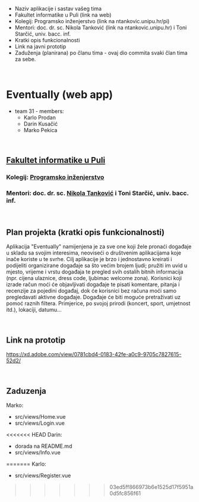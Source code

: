 - Naziv aplikacije i sastav vašeg tima
- Fakultet informatike u Puli (link na web)
- Kolegij: Programsko inženjerstvo (link na ntankovic.unipu.hr/pi)
- Mentori: doc. dr. sc. Nikola Tanković (link na ntankovic.unipu.hr) i Toni Starčić, univ. bacc. inf.
- Kratki opis funkcionalnosti
- Link na javni prototip
- Zaduženja (planirana) po članu tima - ovaj dio commita svaki član tima za sebe.

<br>

# Eventually (web app)
- team 31 - members:
   - Karlo Prodan
   - Darin Kusačić
   - Marko Pekica

<br>

## [Fakultet informatike u Puli](https://fipu.unipu.hr/fipu) 

### Kolegij: [Programsko inženjerstvo](ntankovic.unipu.hr/pi)

### Mentori: doc. dr. sc. [Nikola Tanković](ntankovic.unipu.hr) i Toni Starčić, univ. bacc. inf.

<br>

## Plan projekta (kratki opis funkcionalnosti)

Aplikacija "Eventually" namijenjena je za sve one koji žele pronaći događaje u skladu sa svojim interesima, neoviseći o društvenim aplikacijama koje inače koriste u te svrhe.
Cilj aplikacije je brzo i jednostavno kreirati i podijeliti organizirane događaje sa što većim brojem ljudi; pružiti im uvid u mjesto, vrijeme i vrstu događaja te pregled svih ostalih bitnih informacija (npr. cijena ulaznice, dress code, ljubimac welcome zona).
Korisnici koji izrade račun moći će objavljivati događaje te pisati komentare, pitanja i recenzije za pojedini događaj, dok će korisnici bez računa moći samo pregledavati aktivne događaje.
Događaje će biti moguće pretraživati uz pomoć raznih filtera. Primjerice, po svojoj prirodi (koncert, sport, umjetnost itd.), lokaciji, datumu...

<br>

## Link na prototip

https://xd.adobe.com/view/0781cbd4-0183-42fe-a0c9-9705c7827615-52d2/

<br>

## Zaduzenja

Marko:
- src/views/Home.vue
- src/views/Login.vue

<<<<<<< HEAD
Darin: 
- dorada na README.md
- src/views/Info.vue 
 
=======
Karlo:
- src/views/Register.vue
>>>>>>> 03ed5ff866973b6e1525d17f5951a0d5fc856f61
